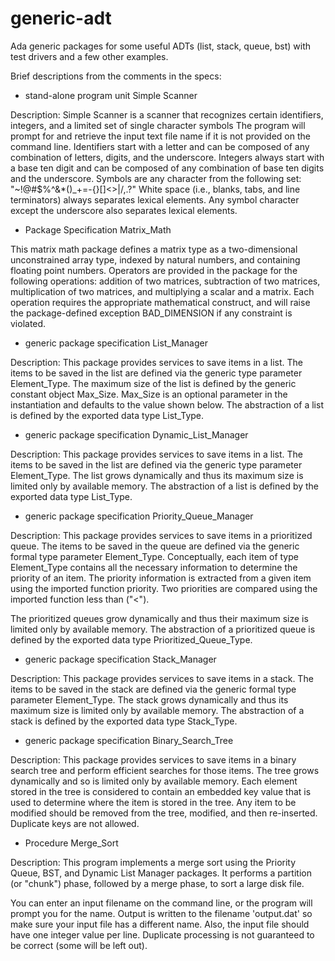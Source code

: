 generic-adt
===========

Ada generic packages for some useful ADTs (list, stack, queue, bst) with test 
drivers and a few other examples.

Brief descriptions from the comments in the specs:

 - stand-alone program unit Simple Scanner

Description: Simple Scanner is a scanner that recognizes certain
identifiers, integers, and a limited set of single character symbols
The program will prompt for and retrieve the input text file name
if it is not provided on the command line. Identifiers start with a
letter and can be composed of any combination of letters, digits, and
the underscore. Integers always start with a base ten digit and can be
composed of any combination of base ten digits and the underscore.
Symbols are any character from the following set:
 "~!@#$%^&*()_+=-{}[]<>|/,.?"
White space (i.e., blanks, tabs, and line terminators) always separates
lexical elements. Any symbol character except the underscore also
separates lexical elements.

 - Package Specification Matrix_Math

This matrix math package defines a matrix type as a two-dimensional
unconstrained array type, indexed by natural numbers, and containing
floating point numbers. Operators are provided in the package for the
following operations: addition of two matrices, subtraction of two
matrices, multiplication of two matrices, and multiplying a scalar
and a matrix. Each operation requires the appropriate mathematical
construct, and will raise the package-defined exception BAD_DIMENSION if
any constraint is violated.

 - generic package specification List_Manager

Description: This package provides services to save items in a list.
The items to be saved in the list are defined via the generic type
parameter Element_Type. The maximum size of the list is defined by
the generic constant object Max_Size. Max_Size is an optional parameter
in the instantiation and defaults to the value shown below. The
abstraction of a list is defined by the exported data type List_Type.

 - generic package specification Dynamic_List_Manager

Description: This package provides services to save items in a list.
The items to be saved in the list are defined via the generic type
parameter Element_Type. The list grows dynamically and thus its
maximum size is limited only by available memory. The abstraction
of a list is defined by the exported data type List_Type.

 - generic package specification Priority_Queue_Manager

Description: This package provides services to save items in a prioritized
queue. The items to be saved in the queue are defined via the generic formal
type parameter Element_Type. Conceptually, each item of type Element_Type
contains all the necessary information to determine the priority of an item.
The priority information is extracted from a given item using the imported
function priority. Two priorities are compared using the imported function
less than ("<").

The prioritized queues grow dynamically and thus their maximum size
is limited only by available memory. The abstraction of a
prioritized queue is defined by the exported data type
Prioritized_Queue_Type.

 - generic package specification Stack_Manager

Description: This package provides services to save items in a stack.
The items to be saved in the stack are defined via the generic formal
type parameter Element_Type. The stack grows dynamically and thus its
maximum size is limited only by available memory. The abstraction
of a stack is defined by the exported data type Stack_Type.

 - generic package specification Binary_Search_Tree

Description: This package provides services to save items in a binary
search tree and perform efficient searches for those items.
The tree grows dynamically and so is limited only by available memory.
Each element stored in the tree is considered to contain an embedded
key value that is used to determine where the item is stored in the
tree. Any item to be modified should be removed from the tree,
modified, and then re-inserted. Duplicate keys are not allowed.

 - Procedure Merge_Sort

Description: This program implements a merge sort using the Priority
Queue, BST, and Dynamic List Manager packages. It performs a partition
(or "chunk") phase, followed by a merge phase, to sort a large disk file.

You can enter an input filename on the command line, or the program
will prompt you for the name. Output is written to the filename
'output.dat' so make sure your input file has a different name.
Also, the input file should have one integer value per line. Duplicate
processing is not guaranteed to be correct (some will be left out).


